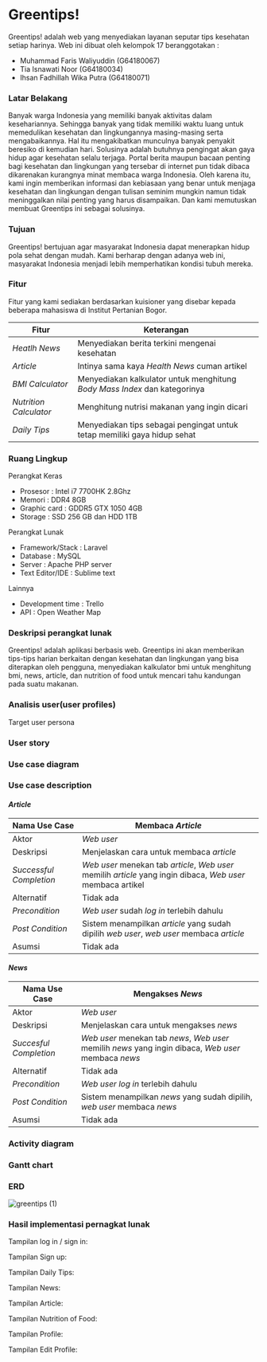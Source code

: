 # Greentips!
Greentips! adalah web yang menyediakan layanan seputar tips kesehatan setiap harinya. Web ini dibuat oleh kelompok 17 beranggotakan :

  - Muhammad Faris Waliyuddin (G64180067)
  - Tia Isnawati Noor (G64180034)
  - Ihsan Fadhillah Wika Putra (G64180071)
### Latar Belakang
  Banyak warga Indonesia yang memiliki banyak aktivitas dalam kesehariannya. Sehingga banyak yang tidak memiliki waktu luang 
  untuk memedulikan kesehatan dan lingkungannya masing-masing serta mengabaikannya. Hal itu mengakibatkan munculnya banyak 
  penyakit beresiko di kemudian hari. Solusinya adalah butuhnya pengingat akan gaya hidup agar kesehatan selalu terjaga. Portal 
  berita maupun bacaan penting bagi kesehatan dan lingkungan yang tersebar di internet pun tidak dibaca dikarenakan kurangnya minat 
  membaca warga Indonesia. Oleh karena itu, kami ingin memberikan informasi dan kebiasaan yang benar untuk menjaga kesehatan dan           lingkungan dengan tulisan seminim mungkin namun tidak meninggalkan nilai penting yang harus disampaikan. Dan kami memutuskan membuat     Greentips ini sebagai solusinya.

### Tujuan
Greentips! bertujuan agar masyarakat Indonesia dapat menerapkan hidup pola sehat dengan mudah. Kami berharap dengan adanya web ini, masyarakat Indonesia menjadi lebih memperhatikan kondisi tubuh mereka.

### Fitur
Fitur yang kami sediakan berdasarkan kuisioner yang disebar kepada beberapa mahasiswa di Institut Pertanian Bogor.

| Fitur | Keterangan |
| ----- | ---------- |
| *Heatlh News* | Menyediakan berita terkini mengenai kesehatan |
| *Article* | Intinya sama kaya *Health News* cuman artikel |
| *BMI Calculator* | Menyediakan kalkulator untuk menghitung *Body Mass Index* dan kategorinya |
| *Nutrition Calculator* | Menghitung nutrisi makanan yang ingin dicari |
| *Daily Tips* | Menyediakan tips sebagai pengingat untuk tetap memiliki gaya hidup sehat |

### Ruang Lingkup
Perangkat Keras 
- Prosesor 	: Intel i7 7700HK 2.8Ghz
- Memori	: DDR4 8GB
- Graphic card 	: GDDR5 GTX 1050 4GB
- Storage 	: SSD 256 GB dan HDD 1TB

Perangkat Lunak 
- Framework/Stack 	: Laravel					
- Database 		: MySQL
- Server 			: Apache PHP server
- Text Editor/IDE	: Sublime text

Lainnya 
- Development time 	: Trello
- API			: Open Weather Map

### Deskripsi perangkat lunak
Greentips! adalah aplikasi berbasis web. Greentips ini akan memberikan tips-tips harian berkaitan dengan kesehatan dan lingkungan yang bisa diterapkan oleh pengguna, menyediakan kalkulator bmi untuk menghitung bmi, news, article, dan nutrition of food untuk mencari tahu kandungan pada suatu makanan.

### Analisis user(user profiles)
Target user 
persona

### User story


### Use case diagram


### Use case description
#### *Article*
| Nama Use Case | Membaca *Article* |
| ------------- | --------------- |
| Aktor | *Web user* |
| Deskripsi | Menjelaskan cara untuk membaca *article* |
| *Successful Completion* | *Web user* menekan tab *article*, *Web user* memilih *article* yang ingin dibaca, *Web user* membaca artikel |
| Alternatif | Tidak ada |
| *Precondition* | *Web user* sudah *log in* terlebih dahulu |
| *Post Condition* | Sistem menampilkan *article* yang sudah dipilih *web user*, *web user* membaca *article* |
| Asumsi | Tidak ada |
#### *News*
| Nama Use Case | Mengakses *News* |
| ------------- | ---------------- |
| Aktor | *Web user* |
| Deskripsi | Menjelaskan cara untuk mengakses *news* |
| *Succesful Completion* | *Web user* menekan tab *news*, *Web user* memilih *news* yang ingin dibaca, *Web user* membaca *news* | 
| Alternatif | Tidak ada |
| *Precondition* | *Web user log in* terlebih dahulu |
| *Post Condition* | Sistem menampilkan *news* yang sudah dipilih, *web user* membaca *news* |
| Asumsi | Tidak ada | 


### Activity diagram

### Gantt chart

### ERD
![greentips (1)](https://user-images.githubusercontent.com/54407018/82300215-b49af680-99e0-11ea-931f-d9c8eadefcde.png)
### Hasil implementasi pernagkat lunak
Tampilan log in / sign in:

Tampilan Sign up:

Tampilan Daily Tips:
 
Tampilan News:

Tampilan Article:

Tampilan Nutrition of Food:

Tampilan Profile:

Tampilan Edit Profile:
